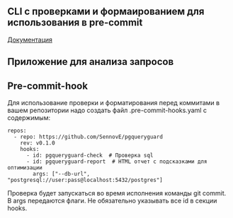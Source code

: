 ## CLI с проверками и формаированием для использования в pre-commit

[Документация](./checker/README.md)

## Приложение для анализа запросов

## Pre-commit-hook

Для использование проверки и форматирования перед коммитами в вашем репозитории надо создать файл .pre-commit-hooks.yaml с содержимым:

```
repos:
  - repo: https://github.com/SennovE/pgqueryguard
    rev: v0.1.0
    hooks:
      - id: pgqueryguard-check  # Проверка sql
      - id: pgqueryguard-report  # HTML отчет с подсказками для оптимизации 
        args: ["--db-url", "postgresql://user:pass@localhost:5432/postgres"]
```

Проверка будет запускаться во время исполнения команды git commit. В args передаются флаги. Не обязательно указывать все id в секции hooks.

